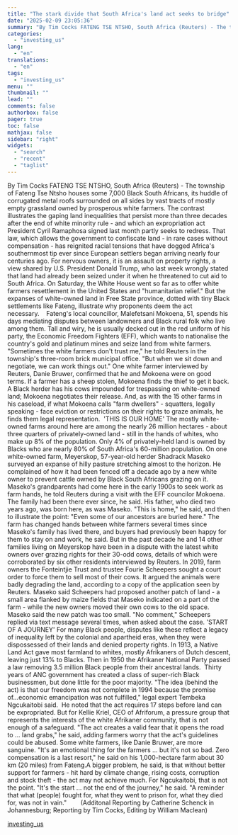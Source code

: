 ```yaml
---
title: "The stark divide that South Africa's land act seeks to bridge"
date: "2025-02-09 23:05:36"
summary: "By Tim Cocks FATENG TSE NTSHO, South Africa (Reuters) - The township of Fateng Tse Ntsho houses some 7,000 Black South Africans, its huddle of corrugated metal roofs surrounded on all sides by vast tracts of mostly empty grassland owned by prosperous white farmers. The contrast illustrates the gaping land..."
categories:
  - "investing_us"
lang:
  - "en"
translations:
  - "en"
tags:
  - "investing_us"
menu: ""
thumbnail: ""
lead: ""
comments: false
authorbox: false
pager: true
toc: false
mathjax: false
sidebar: "right"
widgets:
  - "search"
  - "recent"
  - "taglist"
---
```


By Tim Cocks FATENG TSE NTSHO, South Africa (Reuters) - The township of Fateng Tse Ntsho houses some 7,000 Black South Africans, its huddle of corrugated metal roofs surrounded on all sides by vast tracts of mostly empty grassland owned by prosperous white farmers. The contrast illustrates the gaping land inequalities that persist more than three decades after the end of white minority rule - and which an expropriation act President Cyril Ramaphosa signed last month partly seeks to redress. That law, which allows the government to confiscate land - in rare cases without compensation - has reignited racial tensions that have dogged Africa's southernmost tip ever since European settlers began arriving nearly four centuries ago. For nervous owners, it is an assault on property rights, a view shared by U.S. President Donald Trump, who last week wrongly stated that land had already been seized under it when he threatened to cut aid to South Africa. On Saturday, the White House went so far as to offer white farmers resettlement in the United States and "humanitarian relief." But the expanses of white-owned land in Free State province, dotted with tiny Black settlements like Fateng, illustrate why proponents deem the act necessary.    Fateng's local councillor, Malefetsani Mokoena, 51, spends his days mediating disputes between landowners and Black rural folk who live among them. Tall and wiry, he is usually decked out in the red uniform of his party, the Economic Freedom Fighters (EFF), which wants to nationalise the country's gold and platinum mines and seize land from white farmers. "Sometimes the white farmers don't trust me," he told Reuters in the township's three-room brick municipal office. "But when we sit down and negotiate, we can work things out." One white farmer interviewed by Reuters, Danie Bruwer, confirmed that he and Mokoena were on good terms. If a farmer has a sheep stolen, Mokoena finds the thief to get it back. A Black herder has his cows impounded for trespassing on white-owned land; Mokoena negotiates their release. And, as with the 15 other farms in his caseload, if what Mokoena calls "farm dwellers" - squatters, legally speaking - face eviction or restrictions on their rights to graze animals, he finds them legal representation.  'THIS IS OUR HOME' The mostly white-owned farms around here are among the nearly 26 million hectares - about three quarters of privately-owned land - still in the hands of whites, who make up 8% of the population. Only 4% of privately-held land is owned by Blacks who are nearly 80% of South Africa's 60-million population. On one white-owned farm, Meyerskop, 57-year-old herder Shadrack Maseko surveyed an expanse of hilly pasture stretching almost to the horizon. He complained of how it had been fenced off a decade ago by a new white owner to prevent cattle owned by Black South Africans grazing on it.   Maseko's grandparents had come here in the early 1900s to seek work as farm hands, he told Reuters during a visit with the EFF councilor Mokoena.  The family had been there ever since, he said. His father, who died two years ago, was born here, as was Maseko. "This is home," he said, and then to illustrate the point: "Even some of our ancestors are buried here." The farm has changed hands between white farmers several times since Maseko's family has lived there, and buyers had previously been happy for them to stay on and work, he said. But in the past decade he and 14 other families living on Meyerskop have been in a dispute with the latest white owners over grazing rights for their 30-odd cows, details of which were corroborated by six other residents interviewed by Reuters. In 2019, farm owners the Fonteintjie Trust and trustee Fourie Scheepers sought a court order to force them to sell most of their cows. It argued the animals were badly degrading the land, according to a copy of the application seen by Reuters. Maseko said Scheepers had proposed another patch of land - a small area flanked by maize fields that Maseko indicated on a part of the farm - while the new owners moved their own cows to the old space. Maseko said the new patch was too small. "No comment," Scheepers replied via text message several times, when asked about the case. 'START OF A JOURNEY' For many Black people, disputes like these reflect a legacy of inequality left by the colonial and apartheid eras, when they were dispossessed of their lands and denied property rights. In 1913, a Native Land Act gave most farmland to whites, mostly Afrikaners of Dutch descent, leaving just 13% to Blacks. Then in 1950 the Afrikaner National Party passed a law removing 3.5 million Black people from their ancestral lands.  Thirty years of ANC government has created a class of super-rich Black businessmen, but done little for the poor majority. "The idea (behind the act) is that our freedom was not complete in 1994 because the promise of...economic emancipation was not fulfilled," legal expert Tembeka Ngcukaitobi said.  He noted that the act requires 17 steps before land can be expropriated. But for Kellie Kriel, CEO of Afriforum, a pressure group that represents the interests of the white Afrikaner community, that is not enough of a safeguard. "The act creates a valid fear that it opens the road to ... land grabs," he said, adding farmers worry that the act's guidelines could be abused. Some white farmers, like Danie Bruwer, are more sanguine. "It's an emotional thing for the farmers ... but it's not so bad. Zero compensation is a last resort," he said on his 1,000-hectare farm about 30 km (20 miles) from Fateng.A bigger problem, he said, is that without better support for farmers - hit hard by climate change, rising costs, corruption and stock theft - the act may not achieve much. For Ngcukaitobi, that is not the point. "It's the start ... not the end of the journey," he said. "A reminder that what (people) fought for, what they went to prison for, what they died for, was not in vain."        (Additonal Reporting by Catherine Schenck in Johannesburg; Reporting by Tim Cocks, Editing by William Maclean)

[investing_us](https://www.investing.com/news/economy-news/the-stark-divide-that-south-africas-land-act-seeks-to-bridge-3857889)
